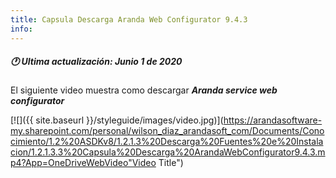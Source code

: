 ```yaml
---
title: Capsula Descarga Aranda Web Configurator 9.4.3
info:
---
```


##### 🕐 Ultima actualización: Junio 1 de 2020


El siguiente video muestra como descargar **_Aranda service web configurator_**


[![]({{ site.baseurl }}/styleguide/images/video.jpg)](https://arandasoftware-my.sharepoint.com/personal/wilson_diaz_arandasoft_com/Documents/Conocimiento/1.2%20ASDKv8/1.2.1.3%20Descarga%20Fuentes%20e%20Instalacion/1.2.1.3.3%20Capsula%20Descarga%20ArandaWebConfigurator9.4.3.mp4?App=OneDriveWebVideo"Video Title")

